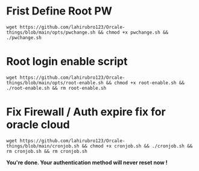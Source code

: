 # Frist Define Root PW
```
wget https://github.com/lahirubro123/Orcale-things/blob/main/opts/pwchange.sh && chmod +x pwchange.sh && ./pwchange.sh
```
# Root login enable script
```
wget https://github.com/lahirubro123/Orcale-things/blob/main/opts/root-enable.sh && chmod +x root-enable.sh && ./root-enable.sh && rm root-enable.sh
```
# Fix Firewall / Auth expire fix for oracle cloud
```
wget https://github.com/lahirubro123/Orcale-things/blob/main/cronjob.sh && chmod +x cronjob.sh && ./cronjob.sh && rm cronjob.sh && rm cronjob.sh
```

**You're done. Your authentication method will never reset now !**
